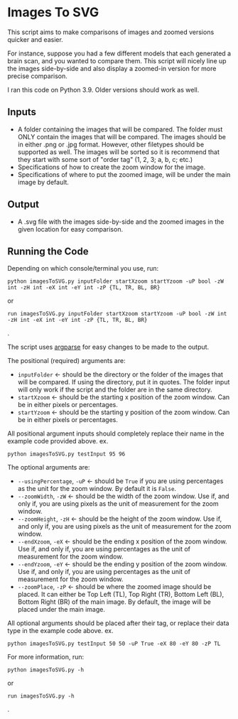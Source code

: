 # Images To SVG
This script aims to make comparisons of images and zoomed versions quicker and easier. 

For instance, suppose you had a few different models that each generated a brain scan, and you wanted to compare them. This script will nicely line up the images side-by-side and also display a zoomed-in version for more precise comparison.

I ran this code on Python 3.9. Older versions should work as well.

## Inputs
- A folder containing the images that will be compared. The folder must ONLY contain the images that will be compared. The images should be in either .png or .jpg format. However, other filetypes should be supported as well. The images will be sorted so it is recommend that they start with some sort of "order tag" (1, 2, 3; a, b, c; etc.)
- Specifications of how to create the zoom window for the image.
- Specifications of where to put the zoomed image, will be under the main image by default.

## Output
- A .svg file with the images side-by-side and the zoomed images in the given location for easy comparison.

## Running the Code
Depending on which console/terminal you use, run:
```
python imagesToSVG.py inputFolder startXzoom startYzoom -uP bool -zW int -zH int -eX int -eY int -zP {TL, TR, BL, BR}
```
or
```
run imagesToSVG.py inputFolder startXzoom startYzoom -uP bool -zW int -zH int -eX int -eY int -zP {TL, TR, BL, BR}
```
.

The script uses [argparse](https://docs.python.org/3/library/argparse.html) for easy changes to be made to the output.

The positional (required) arguments are:
- `inputFolder` <- should be the directory or the folder of the images that will be compared. If using the directory, put it in quotes. The folder input will only work if the script and the folder are in the same directory.
- `startXzoom` <- should be the starting x position of the zoom window. Can be in either pixels or percentages.
- `startYzoom` <- should be the starting y position of the zoom window. Can be in either pixels or percentages.

All positional argument inputs should completely replace their name in the example code provided above. ex.
```
python imagesToSVG.py testInput 95 96
```

The optional arguments are:
- `--usingPercentage`, `-uP` <- should be `True` if you are using percentages as the unit for the zoom window. By default it is `False`.
- `--zoomWidth`, `-zW` <- should be the width of the zoom window. Use if, and only if, you are using pixels as the unit of measurement for the zoom window.
- `--zoomHeight`, `-zH` <- should be the height of the zoom window. Use if, and only if, you are using pixels as the unit of measurement for the zoom window.
- `--endXzoom`, `-eX` <- should be the ending x position of the zoom window. Use if, and only if, you are using percentages as the unit of measurement for the zoom window.
- `--endYzoom`, `-eY` <- should be the ending y position of the zoom window. Use if, and only if, you are using percentages as the unit of measurement for the zoom window.
- `--zoomPlace`, `-zP` <- should be where the zoomed image should be placed. It can either be Top Left (TL), Top Right (TR), Bottom Left (BL), Bottom Right (BR) of the main image. By default, the image will be placed under the main image.

All optional arguments should be placed after their tag, or replace their data type in the example code above. ex.
```
python imagesToSVG.py testInput 50 50 -uP True -eX 80 -eY 80 -zP TL
```

For more information, run:
```
python imagesToSVG.py -h
```
or
```
run imagesToSVG.py -h
```
.
